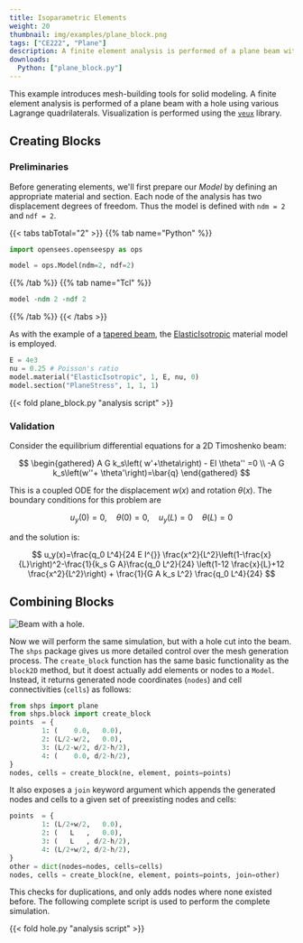 ```yaml
---
title: Isoparametric Elements
weight: 20
thumbnail: img/examples/plane_block.png
tags: ["CE222", "Plane"]
description: A finite element analysis is performed of a plane beam with a hole using Lagrange quadrilaterals.
downloads:
  Python: ["plane_block.py"]
---
```



This example introduces mesh-building tools for solid modeling. 
A finite element analysis is performed of a plane beam with a hole using various Lagrange quadrilaterals. 
Visualization is performed using the [`veux`](https://veux.io) library.

## Creating Blocks

### Preliminaries

Before generating elements, we'll first prepare our *Model* by defining an appropriate material and section. 
Each node of the analysis has two displacement degrees of freedom. Thus the model is defined with
`ndm = 2` and `ndf = 2`.

{{< tabs tabTotal="2" >}}
{{% tab name="Python" %}}
```python
import opensees.openseespy as ops

model = ops.Model(ndm=2, ndf=2)
```
{{% /tab %}}
{{% tab name="Tcl" %}}
```tcl
model -ndm 2 -ndf 2
```
{{% /tab %}}
{{< /tabs >}}

As with the example of a [tapered beam](../planetaper/), the [ElasticIsotropic](https://xara.so/user/manual/material/ndMaterials/ElasticIsotropic.html) material model is employed.

```python
E = 4e3
nu = 0.25 # Poisson's ratio
model.material("ElasticIsotropic", 1, E, nu, 0)
model.section("PlaneStress", 1, 1, 1)
```

{{< fold plane_block.py "analysis script" >}}

### Validation

Consider the equilibrium differential equations for a 2D Timoshenko beam:

$$
\begin{gathered}
 A G k_s\left( w'+\theta\right) - EI \theta'' =0 \\
-A G k_s\left(w''+ \theta'\right)=\bar{q}
\end{gathered}
$$

This is a coupled ODE for the displacement $w(x)$ and rotation $\theta(x)$. 
The boundary conditions for this problem are

$$
u_y(0)=0, \quad \theta(0)=0, \quad u_y(L)=0 \quad \theta(L)=0
$$

and the solution is:

$$
u_y(x)=\frac{q_0 L^4}{24 E I^{}} \frac{x^2}{L^2}\left(1-\frac{x}{L}\right)^2-\frac{1}{k_s G A}\frac{q_0 L^2}{24} \left(1-12 \frac{x}{L}+12 \frac{x^2}{L^2}\right) + \frac{1}{G A k_s L^2} \frac{q_0 L^4}{24}
$$

## Combining Blocks

![Beam with a hole.](img/plane_block.png)

Now we will perform the same simulation, but with a hole cut into the beam. 
The `shps` package gives us more detailed control over the mesh generation process. The `create_block` function has the same basic functionality as the `block2D` method, but it doest actually add elements or nodes to a `Model`. Instead, it returns generated node coordinates (`nodes`) and cell connectivities (`cells`) as follows:
```python
from shps import plane
from shps.block import create_block
points  = {
        1: (    0.0,   0.0),
        2: (L/2-w/2,   0.0),
        3: (L/2-w/2, d/2-h/2),
        4: (    0.0, d/2-h/2),
}
nodes, cells = create_block(ne, element, points=points)
```
It also exposes a `join` keyword argument which appends the generated nodes and cells to a given set of preexisting nodes and cells:
```python
points  = {
        1: (L/2+w/2,   0.0),
        2: (   L   ,   0.0),
        3: (   L   , d/2-h/2),
        4: (L/2+w/2, d/2-h/2),
}
other = dict(nodes=nodes, cells=cells)
nodes, cells = create_block(ne, element, points=points, join=other)
```
This checks for duplications, and only adds nodes where none existed before. The following complete script is used to perform the complete simulation.

{{< fold hole.py "analysis script" >}}

